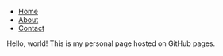 <html>
  <head>
    <meta charset="UTF-8">
    <title>SHIVam Laidwar</title>
    <script>
      window.alert("Hello");
    </script>
  </head>
  <body>
    <nav>
      <ul>
        <li> <a href="home"> Home </a> </li>
        <li> <a href="about"> About </a> </li>
        <li> <a href="contact"> Contact </a> </li>
      </ul>
    </nav>
    Hello, world! This is my personal page hosted on GitHub pages.

  
  </body>
</html>






